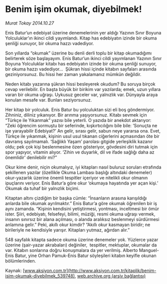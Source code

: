 # Benim işim okumak, diyebilmek!

*Murat Tokay 2014.10.27*

<div class="pNewsDetailMainContent" itemprop="articleBody">
 <p>
  Enis Batur’un edebiyat üzerine denemelerinin yer aldığı Yazının Sınır Boyuna Yolculuklar’ın ikinci cildi yayımlandı. Kitap has edebiyatın izinde bir okuma şenliği sunuyor, bir okuma hazzı vadediyor.
 </p>
 <p>
  Son yıllarda “okumak” üzerine bu denli derli toplu bir kitap okumadığımı belirterek söze başlayayım. Enis Batur’un ikinci cildi yayımlanan Yazının Sınır Boyuna Yolculuklar kitabı has edebiyatın izinde bir okuma şenliği sunuyor, bir okuma hazzı vadediyor...  Şükran hissi içinde kitabın sayfaları arasında geziniyorsunuz. Bu hissi her zaman yakalamanız mümkün değildir.
 </p>
 <p>
  Neden kitabı yazarına şükran hissi besleyerek okudum? Bu soruya birçok cevap verilebilir. En başta büyük bir birikim var yazılarda; emek, uzun yıllara varan bir okuma uğraşı. Uykusuz geceler var, yalnızlık var. Dünyayla araya konulan mesafe var. Bunları seziyorsunuz.
 </p>
 <p>
  Her kitap bir yolculuk. Enis Batur bu yolculuktan sizi eli boş göndermiyor. Zihniniz, diliniz yıkanıyor. Bir arınma yaşıyorsunuz. Kitabı sevmek için “Türkçe ile Yıkanmak” yazısı bile yeterli. O yazıda bir anekdot aktarıyor: “Zeki öğrencim sormuştu bir seferinde, kışkırtıcılığını bile bile: ‘Sonuçta ne işe yarayabilir Edebiyat?’ An gelir, sırası gelir, sabun neye yararsa ona. Evet, Türkçe ile yıkanmak, kişinin usul usul tıkanan ciğerlerini açmasından öte bir davranış sayılmamalı. ‘Sağlıklı Yaşam’ parolası gitgide yerleşiklik kazanır oldu; pek çok kişi beslenmesine özen gösteriyor, gövdesini diri tutmak için spor yapıyor, vitamin alıyor. ‘Zihin ve duyarlık, dil ve ifade sağlığı daha az önemlidir’ denilebilir mi?”
 </p>
 <p>
  Okur kime denir, niçin okumalıyız, iyi kitapları nasıl buluruz soruları etrafında şekillenen yazılar (özellikle Okuma Lambası başlığı altındaki denemeler) okur-yazarlık üzerine önemli tespitler içeriyor ve nitelikli okur olmanın ipuçlarını veriyor. Enis Batur’a göre okur ‘okumaya hayatında yer açan kişi.’ Okumak da tuhaf bir yalnızlık biçimi.
 </p>
 <p>
  Kitaptan altını çizdiğim bir başka cümle: “İnsanların arasına karışıldığı anlarda bile okumak ayrılmaktır.” Enis Batur’a göre okumak öğrenilen bir iş aynı zamanda. “Kişinin kendisini yetiştirmesi, yontması, inceltmesi bir ömür ister. Şiiri, edebiyatı, felsefeyi, bilimi, müziği, resmi okuma uğraşı vermek, insanın sınırsız bir alana açılması, o alanda aralıksız beslenmeyi sürdürmesi anlamına gelir.” Peki, akıllı okur kimdir? “Akıllı okur kasmayan biridir; ne birileriyle ne kendisiyle yarışır. Kitapları yutmaz, ağırdan alır.”
 </p>
 <p>
  548 sayfalık kitapta sadece okuma üzerine denemeler yok. Yüzlerce yazar üzerine (şair-yazar akrabaları) değiniler,  tespitler, mektuplar, okumalar da var. Kitabın sonlarına doğru konuşmalara da yer verilmiş. Alberto Manguel-Enis Batur, yine Orhan Pamuk-Enis Batur söyleşileri kitabın keyifle okunan bölümlerinden.
 </p>
</div>


Kaynak: [www.aksiyon.com.tr](http://www.aksiyon.com.tr/kitaplik/benim-isim-okumak-diyebilmek_539748), [web.archive.org (arşiv bağlantısı)](http://web.archive.org/web/20150719030240/http://www.aksiyon.com.tr/kitaplik/benim-isim-okumak-diyebilmek_539748)
